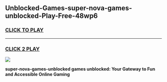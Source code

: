 
## Unblocked-Games-super-nova-games-unblocked-Play-Free-48wp6
<h3>
<a href="https://premium76.site?title=super-nova-games-unblocked&ref=22A">CLICK TO PLAY</a></h3>
<hr>

<h3>
<a href="https://premium76.site?title=super-nova-games-unblocked&ref=22A">CLICK 2 PLAY</a>
  
</h3>

<a href="https://premium76.site?title=super-nova-games-unblocked&ref=22A"><img src="https://clearcache.store/games.png"></a>


**super-nova-games-unblocked games unblocked: Your Gateway to Fun and Accessible Online Gaming**
